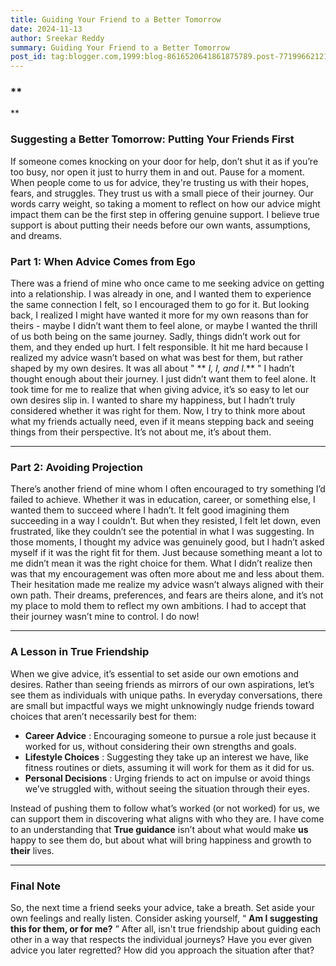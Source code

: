 ```yaml
---
title: Guiding Your Friend to a Better Tomorrow
date: 2024-11-13
author: Sreekar Reddy
summary: Guiding Your Friend to a Better Tomorrow
post_id: tag:blogger.com,1999:blog-8616520641861875789.post-7719966212188603936
---
```


### **  
**
### **Suggesting a Better Tomorrow: Putting Your Friends First**
If someone comes knocking on your door for help, don’t shut it as if you’re too busy, nor open it just to hurry them in and out. Pause for a moment. When people come to us for advice, they're trusting us with their hopes, fears, and struggles. They trust us with a small piece of their journey. Our words carry weight, so taking a moment to reflect on how our advice might impact them can be the first step in offering genuine support. I believe true support is about putting their needs before our own wants, assumptions, and dreams.
### Part 1: When Advice Comes from Ego
There was a friend of mine who once came to me seeking advice on getting into a relationship. I was already in one, and I wanted them to experience the same connection I felt, so I encouraged them to go for it. But looking back, I realized I might have wanted it more for my own reasons than for theirs - maybe I didn’t want them to feel alone, or maybe I wanted the thrill of us both being on the same journey. Sadly, things didn’t work out for them, and they ended up hurt. I felt responsible. It hit me hard because I realized my advice wasn’t based on what was best for them, but rather shaped by my own desires. It was all about " ** _I, I, and I._** " I hadn’t thought enough about their journey. I just didn’t want them to feel alone.
It took time for me to realize that when giving advice, it’s so easy to let our own desires slip in. I wanted to share my happiness, but I hadn’t truly considered whether it was right for them. Now, I try to think more about what my friends actually need, even if it means stepping back and seeing things from their perspective. It’s not about me, it’s about them.
* * *
### Part 2: Avoiding Projection
There’s another friend of mine whom I often encouraged to try something I’d failed to achieve. Whether it was in education, career, or something else, I wanted them to succeed where I hadn’t. It felt good imagining them succeeding in a way I couldn’t. But when they resisted, I felt let down, even frustrated, like they couldn’t see the potential in what I was suggesting. In those moments, I thought my advice was genuinely good, but I hadn’t asked myself if it was the right fit for them. Just because something meant a lot to me didn’t mean it was the right choice for them.
What I didn’t realize then was that my encouragement was often more about me and less about them. Their hesitation made me realize my advice wasn’t always aligned with their own path. Their dreams, preferences, and fears are theirs alone, and it’s not my place to mold them to reflect my own ambitions. I had to accept that their journey wasn’t mine to control. I do now!
* * *
### A Lesson in True Friendship
When we give advice, it’s essential to set aside our own emotions and desires. Rather than seeing friends as mirrors of our own aspirations, let’s see them as individuals with unique paths. 
In everyday conversations, there are small but impactful ways we might unknowingly nudge friends toward choices that aren’t necessarily best for them:
  *  **Career Advice** : Encouraging someone to pursue a role just because it worked for us, without considering their own strengths and goals.
  *  **Lifestyle Choices** : Suggesting they take up an interest we have, like fitness routines or diets, assuming it will work for them as it did for us.
  *  **Personal Decisions** : Urging friends to act on impulse or avoid things we’ve struggled with, without seeing the situation through their eyes.


Instead of pushing them to follow what’s worked (or not worked) for us, we can support them in discovering what aligns with who they are. I have come to an understanding that **True guidance** isn’t about what would make __us__ happy to see them do, but about what will bring happiness and growth to __their__ lives.
* * *
###  **Final Note**
So, the next time a friend seeks your advice, take a breath. Set aside your own feelings and really listen. Consider asking yourself, “ **Am I suggesting this for them, or for me?** ” After all, isn't true friendship about guiding each other in a way that respects the individual journeys?
Have you ever given advice you later regretted? How did you approach the situation after that?
  

